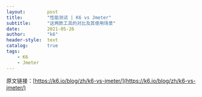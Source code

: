 ```yaml
---
layout:        post
title:         "性能测试 | K6 vs Jmeter"
subtitle:      "这两款工具的对比及其使用场景"
date:          2021-05-26
author:        "k6"
header-style:  text
catalog:       true
tags:
    - K6
    - Jmeter
---
```


原文链接：[https://k6.io/blog/zh/k6-vs-jmeter/](https://k6.io/blog/zh/k6-vs-jmeter/)